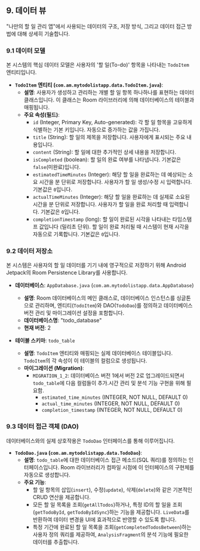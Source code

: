 ## 9. 데이터 뷰

"나만의 할 일 관리 앱"에서 사용되는 데이터의 구조, 저장 방식, 그리고 데이터 접근 방법에 대해 상세히 기술합니다.

### 9.1 데이터 모델

본 시스템의 핵심 데이터 모델은 사용자의 '할 일(To-do)' 항목을 나타내는 `TodoItem` 엔티티입니다.

* **`TodoItem` 엔티티 (`com.am.mytodolistapp.data.TodoItem.java`)**:
    * **설명**: 사용자가 생성하고 관리하는 개별 할 일 항목 하나하나를 표현하는 데이터 클래스입니다. 이 클래스는 Room 라이브러리에 의해 데이터베이스의 테이블과 매핑됩니다.
    * **주요 속성(필드)**:
        * `id` (Integer, Primary Key, Auto-generated): 각 할 일 항목을 고유하게 식별하는 기본 키입니다. 자동으로 증가하는 값을 가집니다.
        * `title` (String): 할 일의 제목을 저장합니다. 사용자에게 표시되는 주요 내용입니다.
        * `content` (String): 할 일에 대한 추가적인 상세 내용을 저장합니다.
        * `isCompleted` (boolean): 할 일의 완료 여부를 나타냅니다. 기본값은 `false`(미완료)입니다.
        * `estimatedTimeMinutes` (Integer): 해당 할 일을 완료하는 데 예상되는 소요 시간을 분 단위로 저장합니다. 사용자가 할 일 생성/수정 시 입력합니다. 기본값은 `0`입니다.
        * `actualTimeMinutes` (Integer): 해당 할 일을 완료하는 데 실제로 소요된 시간을 분 단위로 저장합니다. 사용자가 할 일을 완료 처리할 때 입력합니다. 기본값은 `0`입니다.
        * `completionTimestamp` (long): 할 일이 완료된 시각을 나타내는 타임스탬프 값입니다 (밀리초 단위). 할 일이 완료 처리될 때 시스템이 현재 시각을 자동으로 기록합니다. 기본값은 `0`입니다.

### 9.2 데이터 저장소

본 시스템은 사용자의 할 일 데이터를 기기 내에 영구적으로 저장하기 위해 Android Jetpack의 Room Persistence Library를 사용합니다.

* **데이터베이스**: `AppDatabase.java` (`com.am.mytodolistapp.data.AppDatabase`)
    * **설명**: Room 데이터베이스의 메인 클래스로, 데이터베이스 인스턴스를 싱글톤으로 관리하며, 엔티티(`TodoItem`)와 DAO(`TodoDao`)를 정의하고 데이터베이스 버전 관리 및 마이그레이션 설정을 포함합니다.
    * **데이터베이스명**: "todo_database"
    * **현재 버전**: 2

* **테이블 스키마**: `todo_table`
    * **설명**: `TodoItem` 엔티티와 매핑되는 실제 데이터베이스 테이블입니다. `TodoItem`의 각 속성이 이 테이블의 컬럼으로 생성됩니다.
    * **마이그레이션 (Migration)**:
        * `MIGRATION_1_2`: 데이터베이스 버전 1에서 버전 2로 업그레이드되면서 `todo_table`에 다음 컬럼들이 추가.시간 관리 및 분석 기능 구현을 위해 필요함.
            * `estimated_time_minutes` (INTEGER, NOT NULL, DEFAULT 0)
            * `actual_time_minutes` (INTEGER, NOT NULL, DEFAULT 0)
            * `completion_timestamp` (INTEGER, NOT NULL, DEFAULT 0)

### 9.3 데이터 접근 객체 (DAO)

데이터베이스와의 실제 상호작용은 `TodoDao` 인터페이스를 통해 이루어집니다.

* **`TodoDao.java` (`com.am.mytodolistapp.data.TodoDao`)**:
    * **설명**: `todo_table`에 대한 데이터베이스 접근 메소드(SQL 쿼리)를 정의하는 인터페이스입니다. Room 라이브러리가 컴파일 시점에 이 인터페이스의 구현체를 자동으로 생성합니다.
    * **주요 기능**:
        * 할 일 항목의 삽입(`insert`), 수정(`update`), 삭제(`delete`)와 같은 기본적인 CRUD 연산을 제공합니다.
        * 모든 할 일 목록을 조회(`getAllTodos`)하거나, 특정 ID의 할 일을 조회(`getTodoById`, `getTodoByIdSync`)하는 기능을 제공합니다. `LiveData`를 반환하여 데이터 변경을 UI에 효과적으로 반영할 수 있도록 합니다.
        * 특정 기간에 완료된 할 일 목록을 조회(`getCompletedTodosBetween`)하는 사용자 정의 쿼리를 제공하여, `AnalysisFragment`의 분석 기능에 필요한 데이터를 추출합니다.
